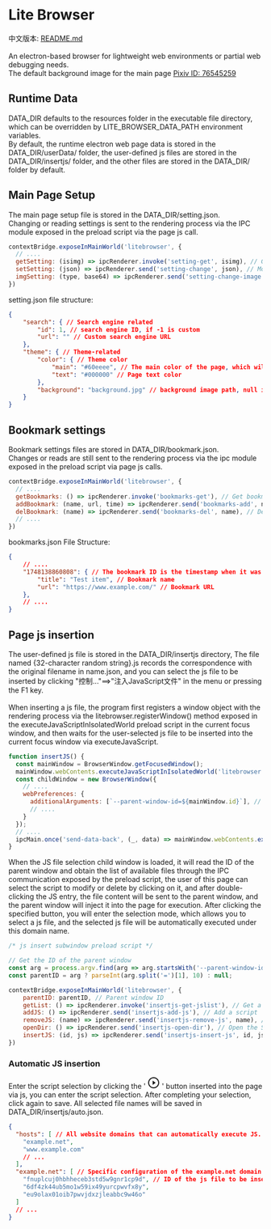 # Lite Browser
中文版本: [README.md](README.md)<br><br>
An electron-based browser for lightweight web environments or partial web debugging needs. <br>
The default background image for the main page [Pixiv ID: 76545259](https://www.pixiv.net/artworks/76545259)
## Runtime Data
DATA_DIR defaults to the resources folder in the executable file directory, which can be overridden by LITE_BROWSER_DATA_PATH environment variables. <br>
By default, the runtime electron web page data is stored in the DATA_DIR/userData/ folder, the user-defined js files are stored in the DATA_DIR/insertjs/ folder, and the other files are stored in the DATA_DIR/ folder by default.
## Main Page Setup
The main page setup file is stored in the DATA_DIR/setting.json. <br>
Changing or reading settings is sent to the rendering process via the IPC module exposed in the preload script via the page js call.
```javascript
contextBridge.exposeInMainWorld('litebrowser', {
  // ....
  getSetting: (isimg) => ipcRenderer.invoke('setting-get', isimg), // Get the setting
  setSetting: (json) => ipcRenderer.send('setting-change', json), // Modify the settings
  imgSetting: (type, base64) => ipcRenderer.send('setting-change-image', type, base64) // Get or set the image
})
```
setting.json file structure:
```json
{
    "search": { // Search engine related
        "id": 1, // search engine ID, if -1 is custom
        "url": "" // Custom search engine URL
    },
    "theme": { // Theme-related
        "color": { // Theme color
            "main": "#60eeee", // The main color of the page, which will be loaded with a transparency of 0.77
            "text": "#000000" // Page text color
        },
        "background": "background.jpg" // background image path, null is the default background, if it is other background, the file is in the DATA_DIR folder
    }
}
```
## Bookmark settings
Bookmark settings files are stored in DATA_DIR/bookmark.json. <br>
Changes or reads are still sent to the rendering process via the ipc module exposed in the preload script via page js calls.
```javascript
contextBridge.exposeInMainWorld('litebrowser', {
  // ....
  getBookmarks: () => ipcRenderer.invoke('bookmarks-get'), // Get bookmarks
  addBookmark: (name, url, time) => ipcRenderer.send('bookmarks-add', name, url, time), // Add bookmarks
  delBookmark: (name) => ipcRenderer.send('bookmarks-del', name), // Delete bookmark
  // ....
})
```
bookmarks.json File Structure:
```json
{
    // ....
    "1748138860808": { // The bookmark ID is the timestamp when it was added
        "title": "Test item", // Bookmark name
        "url": "https://www.example.com/" // Bookmark URL
    },
    // ....
}
```
## Page js insertion
The user-defined js file is stored in the DATA_DIR/insertjs directory, The file named {32-character random string}.js records the correspondence with the original filename in name.json, and you can select the js file to be inserted by clicking "控制..."==>"注入JavaScript文件" in the menu or pressing the F1 key. <br><br>
When inserting a js file, the program first registers a window object with the rendering process via the litebrowser.registerWindow() method exposed in the executeJavaScriptInIsolatedWorld preload script in the current focus window, and then waits for the user-selected js file to be inserted into the current focus window via executeJavaScript.
```javascript
function insertJS() {
  const mainWindow = BrowserWindow.getFocusedWindow();
  mainWindow.webContents.executeJavaScriptInIsolatedWorld('litebrowser.registerWindow()') // Register the window object with the main process
  const childWindow = new BrowserWindow({
    // ....
    webPreferences: {
      additionalArguments: [`--parent-window-id=${mainWindow.id}`], // Pass the ID of the window to be injected into the js file selection subwindow
      // ....
    }
  });
  // ....
  ipcMain.once('send-data-back', (_, data) => mainWindow.webContents.executeJavaScript(data)); // Listen to and inject the content of the JS file selected by the user
}
```
When the JS file selection child window is loaded, it will read the ID of the parent window and obtain the list of available files through the IPC communication exposed by the preload script, the user of this page can select the script to modify or delete by clicking on it, and after double-clicking the JS entry, the file content will be sent to the parent window, and the parent window will inject it into the page for execution. After clicking the specified button, you will enter the selection mode, which allows you to select a js file, and the selected js file will be automatically executed under this domain name.
```javascript
/* js insert subwindow preload script */

// Get the ID of the parent window
const arg = process.argv.find(arg => arg.startsWith('--parent-window-id='));
const parentID = arg ? parseInt(arg.split('=')[1], 10) : null;

contextBridge.exposeInMainWorld('litebrowser', {
    parentID: parentID, // Parent window ID
    getList: () => ipcRenderer.invoke('insertjs-get-jslist'), // Get a list of scripts
    addJS: () => ipcRenderer.send('insertjs-add-js'), // Add a script
    removeJS: (name) => ipcRenderer.send('insertjs-remove-js', name), // Delete the script
    openDir: () => ipcRenderer.send('insertjs-open-dir'), // Open the Scripts directory
    insertJS: (id, js) => ipcRenderer.send('insertjs-insert-js', id, js) // Insert a script
})
```
### Automatic JS insertion
Enter the script selection by clicking the '
<svg width="24" height="24" viewBox="0 0 24 24" fill="none" xmlns="http://www.w3.org/2000/svg"><path fill-rule="evenodd" clip-rule="evenodd" d="M12 21C16.9706 21 21 16.9706 21 12C21 7.02944 16.9706 3 12 3C7.02944 3 3 7.02944 3 12C3 16.9706 7.02944 21 12 21ZM12 23C18.0751 23 23 18.0751 23 12C23 5.92487 18.0751 1 12 1C5.92487 1 1 5.92487 1 12C1 18.0751 5.92487 23 12 23Z" fill="currentColor" /><path d="M16 12L10 16.3301V7.66987L16 12Z" fill="currentColor" /></svg>
' button inserted into the page via js, you can enter the script selection. After completing your selection, click again to save. All selected file names will be saved in DATA_DIR/insertjs/auto.json.
```json
{
  "hosts": [ // All website domains that can automatically execute JS.
    "example.net",
    "www.example.com"
    // ...
  ],
  "example.net": [ // Specific configuration of the example.net domain
    "fnuplcuj0hbhheceb3std5w9gnr1cp9d", // ID of the js file to be inserted
    "6df4zk44ub5mo1w59ix49yurcpwvfx8y",
    "eu9olax01oib7pwvjdxzjleabbc9w46o"
  ]
  // ...
}
```